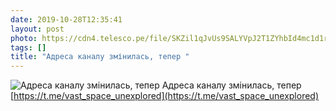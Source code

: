 ```yaml
---
date: 2019-10-28T12:35:41
layout: post
photo: https://cdn4.telesco.pe/file/SKZil1qJvUs9SALYVpJ2T1ZYhbId4mc1d1rBJjjuB0iv7VO1wKEE2GGS9O3HvuDo9Xu351CZRhgJgv0oMoRgoTByUl7UZkmsOgYb0CYuPO3cjou66lqeHtuAf1t5HOZ-2emfICovCACMnunhyBZQgRZMT9eeM7gQe-e4ZJt2aqIGC8U6JxdAtvxm5SwVxejEtS8qc_xWYbiFzp6LqAvXHY6ObcIhEociOC3xYtBHnThxVrbin7pT6wTqs6UCrrhF5Cb13_hPujATblV9VgCflShuSHqiTqg7QSmm1liggi5MoQaQKmsRCUyIBE4IaYBnW-Z8o3QsA9b_VG76vnmKvw.jpg
tags: []
title: "Адреса каналу змінилась, тепер "
---
```

![Адреса каналу змінилась, тепер ](https://cdn4.telesco.pe/file/SKZil1qJvUs9SALYVpJ2T1ZYhbId4mc1d1rBJjjuB0iv7VO1wKEE2GGS9O3HvuDo9Xu351CZRhgJgv0oMoRgoTByUl7UZkmsOgYb0CYuPO3cjou66lqeHtuAf1t5HOZ-2emfICovCACMnunhyBZQgRZMT9eeM7gQe-e4ZJt2aqIGC8U6JxdAtvxm5SwVxejEtS8qc_xWYbiFzp6LqAvXHY6ObcIhEociOC3xYtBHnThxVrbin7pT6wTqs6UCrrhF5Cb13_hPujATblV9VgCflShuSHqiTqg7QSmm1liggi5MoQaQKmsRCUyIBE4IaYBnW-Z8o3QsA9b_VG76vnmKvw.jpg)
Адреса каналу змінилась, тепер [https://t.me/vast_space_unexplored](https://t.me/vast_space_unexplored)